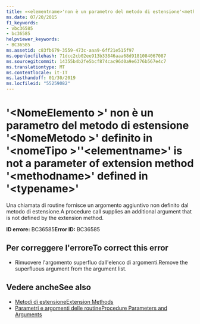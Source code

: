 ```yaml
---
title: «<elementname>'non è un parametro del metodo di estensione'<methodname>'definito '<typename>»
ms.date: 07/20/2015
f1_keywords:
- vbc36585
- bc36585
helpviewer_keywords:
- BC36585
ms.assetid: c83fb679-3559-473c-aaa9-6ff21e515f97
ms.openlocfilehash: 71dcc2cb02ee913b33846aaa68d9181084067087
ms.sourcegitcommit: 14355b4b2fe5bcf874cac96d0a9e6376b567e4c7
ms.translationtype: MT
ms.contentlocale: it-IT
ms.lasthandoff: 01/30/2019
ms.locfileid: "55259082"
---
```

# <a name="elementname-is-not-a-parameter-of-extension-method-methodname-defined-in-typename"></a><span data-ttu-id="c6d43-102">'\<NomeElemento >' non è un parametro del metodo di estensione '\<NomeMetodo >' definito in '\<nomeTipo >'</span><span class="sxs-lookup"><span data-stu-id="c6d43-102">'\<elementname>' is not a parameter of extension method '\<methodname>' defined in '\<typename>'</span></span>
<span data-ttu-id="c6d43-103">Una chiamata di routine fornisce un argomento aggiuntivo non definito dal metodo di estensione.</span><span class="sxs-lookup"><span data-stu-id="c6d43-103">A procedure call supplies an additional argument that is not defined by the extension method.</span></span>  
  
 <span data-ttu-id="c6d43-104">**ID errore:** BC36585</span><span class="sxs-lookup"><span data-stu-id="c6d43-104">**Error ID:** BC36585</span></span>  
  
## <a name="to-correct-this-error"></a><span data-ttu-id="c6d43-105">Per correggere l'errore</span><span class="sxs-lookup"><span data-stu-id="c6d43-105">To correct this error</span></span>  
  
-   <span data-ttu-id="c6d43-106">Rimuovere l'argomento superfluo dall'elenco di argomenti.</span><span class="sxs-lookup"><span data-stu-id="c6d43-106">Remove the superfluous argument from the argument list.</span></span>  
  
## <a name="see-also"></a><span data-ttu-id="c6d43-107">Vedere anche</span><span class="sxs-lookup"><span data-stu-id="c6d43-107">See also</span></span>
- [<span data-ttu-id="c6d43-108">Metodi di estensione</span><span class="sxs-lookup"><span data-stu-id="c6d43-108">Extension Methods</span></span>](../../visual-basic/programming-guide/language-features/procedures/extension-methods.md)
- [<span data-ttu-id="c6d43-109">Parametri e argomenti delle routine</span><span class="sxs-lookup"><span data-stu-id="c6d43-109">Procedure Parameters and Arguments</span></span>](../../visual-basic/programming-guide/language-features/procedures/procedure-parameters-and-arguments.md)


